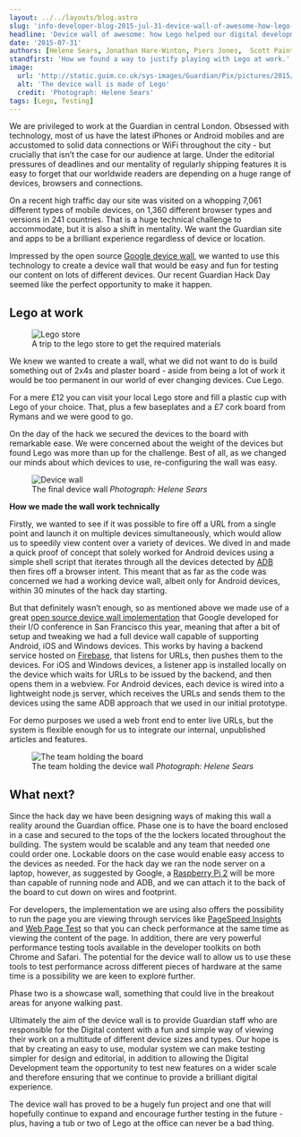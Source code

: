 ```yaml
---
layout: ../../layouts/blog.astro
slug: 'info-developer-blog-2015-jul-31-device-wall-of-awesome-how-lego-helped-our-digital-development'
headline: 'Device wall of awesome: how Lego helped our digital development'
date: '2015-07-31'
authors: [Helene Sears, Jonathan Hare-Winton, Piers Jones,  Scott Painter , Michael-McNamara]
standfirst: 'How we found a way to justify playing with Lego at work.'
image:
  url: 'http://static.guim.co.uk/sys-images/Guardian/Pix/pictures/2015/7/23/1437668775450/ab083090-ac4e-4f34-ad4d-e785f923e271-2060x1236.jpeg'
  alt: 'The device wall is made of Lego'
  credit: 'Photograph: Helene Sears'
tags: [Lego, Testing]
---
```


We are privileged to work at the Guardian in central London. Obsessed with technology, most of us have the latest iPhones or Android mobiles and are accustomed to solid data connections or WiFi throughout the city - but crucially that isn’t the case for our audience at large. Under the editorial pressures of deadlines and our mentality of regularly shipping features it is easy to forget that our worldwide readers are depending on a huge range of devices, browsers and connections.

On a recent high traffic day our site was visited on a whopping 7,061 different types of mobile devices, on 1,360 different browser types and versions in 241 countries. That is a huge technical challenge to accommodate, but it is also a shift in mentality. We want the Guardian site and apps to be a brilliant experience regardless of device or location.

Impressed by the open source [Google device wall](http://www.petelepage.com/blog/2014/07/devlab/), we wanted to use this technology to create a device wall that would be easy and fun for testing our content on lots of different devices. Our recent Guardian Hack Day seemed like the perfect opportunity to make it happen.

Lego at work
------------


   <figure class="supporting">
   <img alt="Lego store" src="https://i.guim.co.uk/img/static/sys-images/Guardian/Pix/pictures/2015/7/23/1437669066209/f3f57eb1-3f72-4438-b530-c2d06f86f02e-1020x612.jpeg?width=620&quality=45&auto=format&fit=max&dpr=2&s=eab9a70c770a69fba50672c41ecb96d3" loading="lazy" />
   <figcaption>
     A trip to the lego store to get the required materials
    <i></i>
    </figcaption>
    </figure>

We knew we wanted to create a wall, what we did not want to do is build something out of 2x4s and plaster board - aside from being a lot of work it would be too permanent in our world of ever changing devices. Cue Lego.

For a mere £12 you can visit your local Lego store and fill a plastic cup with Lego of your choice. That, plus a few baseplates and a £7 cork board from Rymans and we were good to go.

On the day of the hack we secured the devices to the board with remarkable ease. We were concerned about the weight of the devices but found Lego was more than up for the challenge. Best of all, as we changed our minds about which devices to use, re-configuring the wall was easy.


   <figure>
   <img alt="Device wall" src="https://i.guim.co.uk/img/static/sys-images/Guardian/Pix/pictures/2015/7/23/1437669301391/de000e1f-0341-4cf3-a10f-3868357ddc7f-2060x1236.jpeg?width=620&quality=45&auto=format&fit=max&dpr=2&s=c00d7eb9fdc6918eb343ee45f240b660" loading="lazy" />
   <figcaption>
     The final device wall
    <i>Photograph: Helene Sears</i>
    </figcaption>
    </figure>

**How we made the wall work technically**

Firstly, we wanted to see if it was possible to fire off a URL from a single point and launch it on multiple devices simultaneously, which would allow us to speedily view content over a variety of devices. We dived in and made a quick proof of concept that solely worked for Android devices using a simple shell script that iterates through all the devices detected by [ADB](http://developer.android.com/tools/help/adb.html) then fires off a browser intent. This meant that as far as the code was concerned we had a working device wall, albeit only for Android devices, within 30 minutes of the hack day starting.

But that definitely wasn’t enough, so as mentioned above we made use of a great [open source device wall implementation](https://github.com/GoogleChrome/MiniMobileDeviceLab) that Google developed for their I/O conference in San Francisco this year, meaning that after a bit of setup and tweaking we had a full device wall capable of supporting Android, iOS and Windows devices. This works by having a backend service hosted on [Firebase](https://www.firebase.com/), that listens for URLs, then pushes them to the devices. For iOS and Windows devices, a listener app is installed locally on the device which waits for URLs to be issued by the backend, and then opens them in a webview. For Android devices, each device is wired into a lightweight node.js server, which receives the URLs and sends them to the devices using the same ADB approach that we used in our initial prototype.

For demo purposes we used a web front end to enter live URLs, but the system is flexible enough for us to integrate our internal, unpublished articles and features.


   <figure>
   <img alt="The team holding the board" src="https://i.guim.co.uk/img/static/sys-images/Guardian/Pix/pictures/2015/7/23/1437669391449/ea6b8e81-99c1-4bda-b850-2a61b1d3e1dc-2060x1236.jpeg?width=620&quality=45&auto=format&fit=max&dpr=2&s=71226963cabd705839b82c86464e47e0" loading="lazy" />
   <figcaption>
     The team holding the device wall
    <i>Photograph: Helene Sears</i>
    </figcaption>
    </figure>

What next?
----------

Since the hack day we have been designing ways of making this wall a reality around the Guardian office. Phase one is to have the board enclosed in a case and secured to the tops of the the lockers located throughout the building. The system would be scalable and any team that needed one could order one. Lockable doors on the case would enable easy access to the devices as needed. For the hack day we ran the node server on a laptop, however, as suggested by Google, a [Raspberry Pi 2](https://www.theguardian.com/technology/2015/feb/02/raspberry-pi-2-support-free-windows-10) will be more than capable of running node and ADB, and we can attach it to the back of the board to cut down on wires and footprint.

For developers, the implementation we are using also offers the possibility to run the page you are viewing through services like [PageSpeed Insights](https://developers.google.com/speed/pagespeed/insights/) and [Web Page Test](http://www.webpagetest.org/) so that you can check performance at the same time as viewing the content of the page. In addition, there are very powerful performance testing tools available in the developer toolkits on both Chrome and Safari. The potential for the device wall to allow us to use these tools to test performance across different pieces of hardware at the same time is a possibility we are keen to explore further.

Phase two is a showcase wall, something that could live in the breakout areas for anyone walking past.

Ultimately the aim of the device wall is to provide Guardian staff who are responsible for the Digital content with a fun and simple way of viewing their work on a multitude of different device sizes and types. Our hope is that by creating an easy to use, modular system we can make testing simpler for design and editorial, in addition to allowing the Digital Development team the opportunity to test new features on a wider scale and therefore ensuring that we continue to provide a brilliant digital experience.

The device wall has proved to be a hugely fun project and one that will hopefully continue to expand and encourage further testing in the future - plus, having a tub or two of Lego at the office can never be a bad thing.
